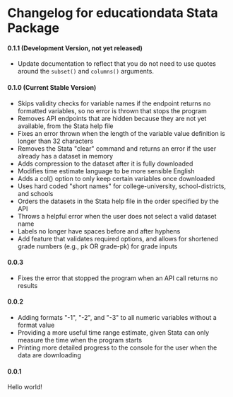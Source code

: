 # Changelog for educationdata Stata Package

#### 0.1.1 (Development Version, not yet released)

- Update documentation to reflect that you do not need to use quotes around the `subset()` and `columns()` arguments.

#### 0.1.0 (Current Stable Version)

- Skips validity checks for variable names if the endpoint returns no formatted variables, so no error is thrown that stops the program
- Removes API endpoints that are hidden because they are not yet available, from the Stata help file
- Fixes an error thrown when the length of the variable value definition is longer than 32 characters
- Removes the Stata "clear" command and returns an error if the user already has a dataset in memory
- Adds compression to the dataset after it is fully downloaded
- Modifies time estimate language to be more sensible English
- Adds a col() option to only keep certain variables once downloaded
- Uses hard coded "short names" for college-university, school-districts, and schools
- Orders the datasets in the Stata help file in the order specified by the API
- Throws a helpful error when the user does not select a valid dataset name
- Labels no longer have spaces before and after hyphens
- Add feature that validates required options, and allows for shortened grade numbers (e.g., pk OR grade-pk) for grade inputs

#### 0.0.3

- Fixes the error that stopped the program when an API call returns no results

#### 0.0.2

- Adding formats "-1", "-2", and "-3" to all numeric variables without a format value
- Providing a more useful time range estimate, given Stata can only measure the time when the program starts
- Printing more detailed progress to the console for the user when the data are downloading

#### 0.0.1

Hello world!